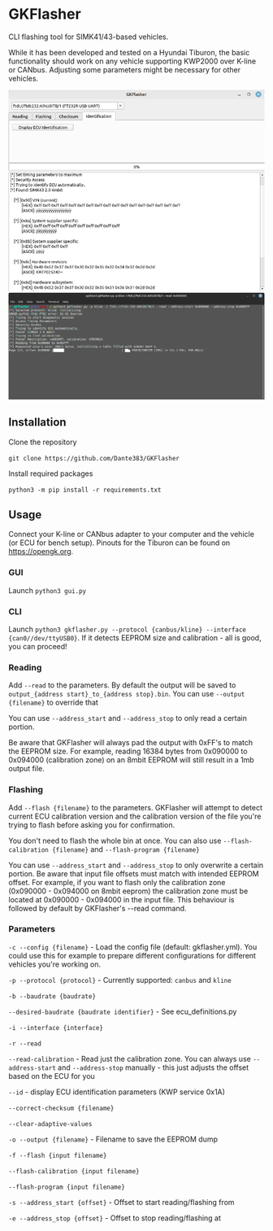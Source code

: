 # GKFlasher

CLI flashing tool for SIMK41/43-based vehicles. 

While it has been developed and tested on a Hyundai Tiburon, the basic functionality
should work on any vehicle supporting KWP2000 over K-line or CANbus. Adjusting some 
parameters might be necessary for other vehicles. 

![GUI interface](assets/gkflasher_gui.png)
![Reading over CANbus](assets/gkflasher_canbus_read.png)

## Installation 

Clone the repository

`git clone https://github.com/Dante383/GKFlasher`

Install required packages

`python3 -m pip install -r requirements.txt`

## Usage 

Connect your K-line or CANbus adapter to your computer and the vehicle (or ECU for bench setup).
Pinouts for the Tiburon can be found on https://opengk.org. 

### GUI

Launch `python3 gui.py` 


### CLI

Launch `python3 gkflasher.py --protocol {canbus/kline} --interface {can0//dev/ttyUSB0}`. If it detects EEPROM size and calibration - all is good, you can proceed! 

### Reading 

Add `--read` to the parameters. By default the output
will be saved to `output_{address start}_to_{address stop}.bin`. You can use `--output {filename}` to override that

You can use `--address_start` and `--address_stop` to only read a certain portion.

Be aware that GKFlasher will always pad the output with 0xFF's to match the EEPROM size. For example, reading 16384 bytes from 0x090000 to 0x094000 (calibration zone) on 
an 8mbit EEPROM will still result in a 1mb output file. 

### Flashing 

Add `--flash {filename}` to the parameters. GKFlasher will attempt to detect current ECU calibration version 
and the calibration version of the file you're trying to flash before asking you for confirmation.

You don't need to flash the whole bin at once. You can also use `--flash-calibration {filename}` and `--flash-program {filename}`

You can use `--address_start` and `--address_stop` to only overwrite a certain portion. Be aware that input file offsets must match with intended EEPROM offset. 
For example, if you want to flash only the calibration zone (0x090000 - 0x094000 on 8mbit eeprom) the calibration zone must be located at 0x090000 - 0x094000 in the input file.
This behaviour is followed by default by GKFlasher's --read command.

### Parameters 

`-c --config {filename}` - Load the config file (default: gkflasher.yml). You could use this for example to prepare different configurations for different vehicles you're working on.

`-p --protocol {protocol}` - Currently supported: `canbus` and `kline`

`-b --baudrate {baudrate}`

`--desired-baudrate {baudrate identifier}` - See ecu_definitions.py

`-i --interface {interface}`

`-r --read`

`--read-calibration` - Read just the calibration zone. You can always use `--address-start` and `--address-stop` manually - this just adjusts the offset based on the ECU for you

`--id` - display ECU identification parameters (KWP service 0x1A)

`--correct-checksum {filename}`

`--clear-adaptive-values`

`-o --output {filename}` - Filename to save the EEPROM dump

`-f --flash {input filename}`

`--flash-calibration {input filename}`

`--flash-program {input filename}`

`-s --address_start {offset}` - Offset to start reading/flashing from 

`-e --address_stop {offset}` - Offset to stop reading/flashing at

